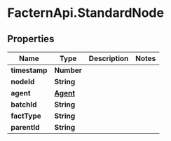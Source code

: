 # FacternApi.StandardNode

## Properties
Name | Type | Description | Notes
------------ | ------------- | ------------- | -------------
**timestamp** | **Number** |  | 
**nodeId** | **String** |  | 
**agent** | [**Agent**](Agent.md) |  | 
**batchId** | **String** |  | 
**factType** | **String** |  | 
**parentId** | **String** |  | 


